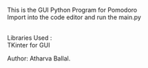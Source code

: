 This is the GUI Python Program for Pomodoro <br>
Import into the code editor and run the main.py <br><br>

Libraries Used : <br>
TKinter for GUI <br>


Author: Atharva Ballal.
